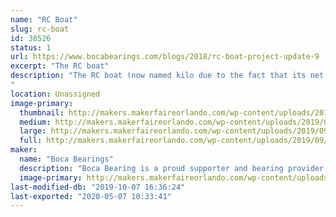 ```yaml
---
name: "RC Boat"
slug: rc-boat
id: 38526
status: 1
url: https://www.bocabearings.com/blogs/2018/rc-boat-project-update-9
excerpt: "The RC boat"
description: "The RC boat (now named kilo due to the fact that its net weight is 2.2 lbs.) has been tested in different bodies of water. This boat was model after the Chris-Craft high-end boats. It's powered by a basic RC battery, a speed controller and a receiver set-up. 
"
location: Unassigned
image-primary:
  thumbnail: http://makers.makerfaireorlando.com/wp-content/uploads/2019/09/20190925_102258-150x150.jpg
  medium: http://makers.makerfaireorlando.com/wp-content/uploads/2019/09/20190925_102258-225x300.jpg
  large: http://makers.makerfaireorlando.com/wp-content/uploads/2019/09/20190925_102258-768x1024.jpg
  full: http://makers.makerfaireorlando.com/wp-content/uploads/2019/09/20190925_102258.jpg
maker:
  name: "Boca Bearings"
  description: "Boca Bearing is a proud supporter and bearing provider for makers all over the world. Based in South Florida, Boca Bearings provides all types of bearings for robotics, remote-controlled aircraft, 3D printers, industrial equipment- you name it! If it rotates, it probably has our bearing inside of it! "
  image-primary: http://makers.makerfaireorlando.com/wp-content/uploads/2015/08/BocaBearings-Logo-Tagline-1024x427.jpg
last-modified-db: "2019-10-07 16:36:24"
last-exported: "2020-05-07 10:33:41"
---
```

